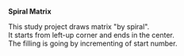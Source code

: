 <b>Spiral Matrix</b>

This study project draws matrix "by spiral".<br>
It starts from left-up corner and ends in the center.<br>
The filling is going by incrementing of start number.<br>
